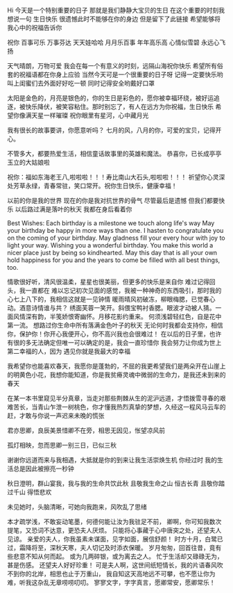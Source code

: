 Hi
今天是一个特别重要的日子
那就是我们静静大宝贝的生日
在这个重要的时刻我想说一句
生日快乐
很遗憾此时不能够在你的身边
但是留下了此链接
希望能够将我心中的祝福告诉你


祝你 百事可乐 万事芬达 天天娃哈哈 月月乐百事 年年高乐高 心情似雪碧 永远心飞扬

天气晴朗，万物可爱
我会在每一个有意义的时刻，远隔山海祝你快乐
希望所有俗套的祝福语都在你身上应验
当然今天可是一个很重要的日子呀
记得一定要快乐哟
叫上闺蜜们去外面好好吃一顿
同时记得安全哟戴好口罩

太阳是金色的，月亮是银色的，你的生日是彩色的，愿你被幸福环绕，被好运追逐，被快乐降伏，被笑容粘住。那时别忘了，有人在远方为你祝福，生日快乐
希望你像满天星一样璀璨
祝你眼里有星河，心中藏月光

我有很长的故事要讲，你愿意听吗？
七月的风，八月的你，可爱的宝贝，记得开心。

不管多大，都要热爱生活，相信童话故事里的英雄和魔法。
恭喜你，已长成亭亭玉立的大姑娘啦

祝你：福如东海老王八,啦啦啦！！！寿比南山大石头,啦啦啦！！！
祈望你心灵深处芳草永绿，青春常驻，笑口常开。祝你生日快乐，健康幸福！


以前的你是我的世界
现在的你是我对抗世界的骨气
尽管最后是遗憾
但我们都要快乐
以后路过满是落叶的秋天
我都在身后看着你

 Best Wishes:
    Each birthday is a milestone we touch along life's way May your birthday be happy in more ways than one.
    I hasten to congratulate you on the coming of your birthday. 
    May gladness fill your every hour with joy to light your way. 
    Wishing you a wonderful birthday. 
    You make this world a nicer place just by being so kindhearted. 
    May this day that is all your own hold happiness for you and the years to come be filled with all best things, too.


情歌很好听，清风很温柔，星星也很美丽，但更多的快乐是来自你
难过记得回头，我一直都在
难以忘记初次见面的感觉，我被一种神奇的东西吸引，那时我的心七上八下的，我相信这就是一见钟情
暖雨晴风初破冻，柳眼梅腮，已觉春心动。酒意诗情谁与共？
绣面芙蓉一笑开。斜偎宝鸭衬香腮。眼波才动被人猜。一面风情深有韵，半笺娇恨寄幽怀。月移花影约重来。
何须浅碧轻红色，自是花中第一流。
想路过你生命中所有落满金色叶子的秋天
无论何时我都会支持你，相信你，保护你！你开心我便开心，你不高兴我也会很难过！
在以后的日子里，也许有很的多无法确定但唯一可以确定的是，我会一直珍惜你
我会努力让你成为世上第二幸福的人，因为
遇见你就是我最大的幸福


我希望你也能喜欢春天，我愿你是蓬勃的，不屈的我更希望我们是两朵开在山崖上的明黄色小花，我想你能知道，你是我贫瘠灵魂中微弱的生命力，是我还未到来的春天

在某一本书里窥见半分真章，当走对那些荆棘从生的泥沪远道，才悟拨雪寻春的艰难苦长，当青山乍泄一树桃色，你才懂我热烈真挚的梦想，久经这一程风马云车的赶，才敢与你说一声迟来未晚的慌张

君亦思卿，良辰美景惜卿不在旁，相思无因见，怅望凉风前

孤灯相映，忽而思卿一别三日，已似三秋

谢谢你远道而来与我相遇，大抵就是你的到来让我生活崇焕生机 你经过时 我的生活总是因此被擦亮一秒钟

秋日澄明，群山宴我，我与我的生命共饮此秋
且敬我生命之山 恒古长青
且敬你踏过千山 得悟悲欢

未见她时，头脑清晰，可她向我跑来，风吹乱了思绪


本才疏学浅，不敢妄动笔墨，何德何能让汝为我驻足不前，
卿啊，你可知我数次提笔，又恐词不达意，更恐夫人厌烦。
只能将心事藏于心中唐突之处，还望夫人见谅。
亲爱的夫人，你我虽素未谋面，见字如面，展信舒颜！
时方十月，白鹭已过，霜降将至，深秋天寒，夫人切记及时添衣保暖。
岁月匆匆，回首往昔，竟有些悲意不知从何而起。
或为几两碎银，或为离去之人。
忙于生活却又碌碌无为，甚是伤感。
还望夫人好好珍重！ 
可是夫人啊，这世间纸短情长，我的片语春风吹不到你的北岸，相思也止于万重山，
我自知这天高地远不可攀，也不愿让你为难，听我这杂乱无章唠唠叨叨。 
寥寥文字，字字真言，愿卿常安，愿卿常乐！
